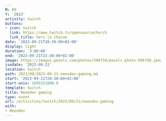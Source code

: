 ```yaml
---
M: 09
Y: '2023'
activity: twitch
buttons:
- icon: twitch
  link: https://www.twitch.tv/opensourcechurch
  link_title: Vers la chaine
date: '2023-09-21T20:30:00+02:00'
display: light
duration: '3:00:00'
end: '2023-09-21T23:30:00+02:00'
image: https://images.pexels.com/photos/596750/pexels-photo-596750.jpeg
isodate: '2023-09-21'
location: twitch
path: 2023/09/2023-09-21-neeodev-gaming.md
start: '2023-09-21T20:30:00+02:00'
start-unix: 1695321000.0
template: twitch
title: Neeodev gaming
type: event
url: /activities/twitch/2023/09/21/neeodev-gaming
with:
- Neeodev
---
```

